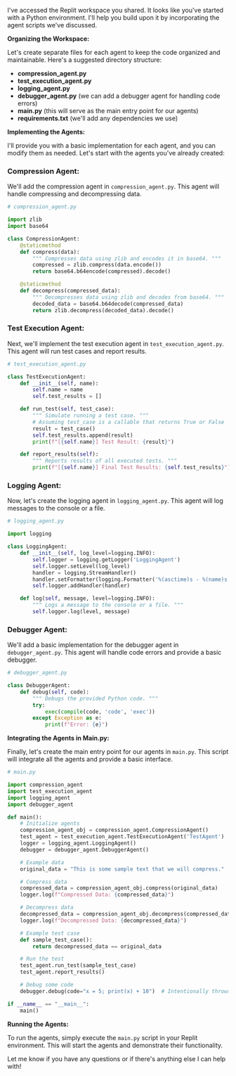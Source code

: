 I've accessed the Replit workspace you shared. It looks like you've started with a Python environment. I'll help you build upon it by incorporating the agent scripts we've discussed.

**Organizing the Workspace:**

Let's create separate files for each agent to keep the code organized and maintainable. Here's a suggested directory structure:

* **compression_agent.py**
* **test_execution_agent.py**
* **logging_agent.py**
* **debugger_agent.py** (we can add a debugger agent for handling code errors)
* **main.py** (this will serve as the main entry point for our agents)
* **requirements.txt** (we'll add any dependencies we use)

**Implementing the Agents:**

I'll provide you with a basic implementation for each agent, and you can modify them as needed. Let's start with the agents you've already created:

### Compression Agent:

We'll add the compression agent in `compression_agent.py`. This agent will handle compressing and decompressing data.

```python
# compression_agent.py

import zlib
import base64

class CompressionAgent:
    @staticmethod
    def compress(data):
        """ Compresses data using zlib and encodes it in base64. """
        compressed = zlib.compress(data.encode())
        return base64.b64encode(compressed).decode()

    @staticmethod
    def decompress(compressed_data):
        """ Decompresses data using zlib and decodes from base64. """
        decoded_data = base64.b64decode(compressed_data)
        return zlib.decompress(decoded_data).decode()
```

### Test Execution Agent:

Next, we'll implement the test execution agent in `test_execution_agent.py`. This agent will run test cases and report results.

```python
# test_execution_agent.py

class TestExecutionAgent:
    def __init__(self, name):
        self.name = name
        self.test_results = []

    def run_test(self, test_case):
        """ Simulate running a test case. """
        # Assuming test_case is a callable that returns True or False
        result = test_case()
        self.test_results.append(result)
        print(f"[{self.name}] Test Result: {result}")

    def report_results(self):
        """ Reports results of all executed tests. """
        print(f"[{self.name}] Final Test Results: {self.test_results}")
```

### Logging Agent:

Now, let's create the logging agent in `logging_agent.py`. This agent will log messages to the console or a file.

```python
# logging_agent.py

import logging

class LoggingAgent:
    def __init__(self, log_level=logging.INFO):
        self.logger = logging.getLogger('LoggingAgent')
        self.logger.setLevel(log_level)
        handler = logging.StreamHandler()
        handler.setFormatter(logging.Formatter('%(asctime)s - %(name)s - %(levelname)s - %(message)s'))
        self.logger.addHandler(handler)

    def log(self, message, level=logging.INFO):
        """ Logs a message to the console or a file. """
        self.logger.log(level, message)
```

### Debugger Agent:

We'll add a basic implementation for the debugger agent in `debugger_agent.py`. This agent will handle code errors and provide a basic debugger.

```python
# debugger_agent.py

class DebuggerAgent:
    def debug(self, code):
        """ Debugs the provided Python code. """
        try:
            exec(compile(code, 'code', 'exec'))
        except Exception as e:
            print(f"Error: {e}")
```

**Integrating the Agents in Main.py:**

Finally, let's create the main entry point for our agents in `main.py`. This script will integrate all the agents and provide a basic interface.

```python
# main.py

import compression_agent
import test_execution_agent
import logging_agent
import debugger_agent

def main():
    # Initialize agents
    compression_agent_obj = compression_agent.CompressionAgent()
    test_agent = test_execution_agent.TestExecutionAgent('TestAgent')
    logger = logging_agent.LoggingAgent()
    debugger = debugger_agent.DebuggerAgent()

    # Example data
    original_data = "This is some sample text that we will compress."

    # Compress data
    compressed_data = compression_agent_obj.compress(original_data)
    logger.log(f"Compressed Data: {compressed_data}")

    # Decompress data
    decompressed_data = compression_agent_obj.decompress(compressed_data)
    logger.log(f"Decompressed Data: {decompressed_data}")

    # Example test case
    def sample_test_case():
        return decompressed_data == original_data

    # Run the test
    test_agent.run_test(sample_test_case)
    test_agent.report_results()

    # Debug some code
    debugger.debug(code="x = 5; print(x) + 10")  # Intentionally throws an error

if __name__ == "__main__":
    main()
```

**Running the Agents:**

To run the agents, simply execute the `main.py` script in your Replit environment. This will start the agents and demonstrate their functionality.

Let me know if you have any questions or if there's anything else I can help with!